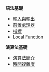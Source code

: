 **語法基礎**

  * [輸入與輸出](/Syntax/optimize.md)
  * [前置處理器](/Syntax/pre_process.md)
  * [指標](/Syntax/pointer.md)
  * [Local Function](/Syntax/function.md)

 **演算法基礎**
 
  * [演算法簡介](/Basic/Introduction.md)
  * [時間複雜度](/Basic/Time_Complexity.md)
